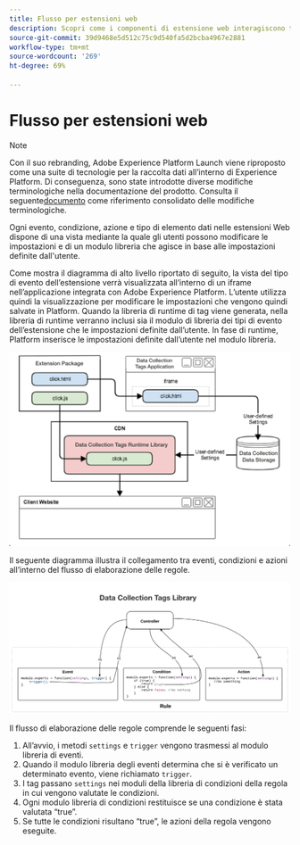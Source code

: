 ```yaml
---
title: Flusso per estensioni web
description: Scopri come i componenti di estensione web interagiscono tra loro in fase di runtime in Adobe Experience Platform.
source-git-commit: 39d9468e5d512c75c9d540fa5d2bcba4967e2881
workflow-type: tm+mt
source-wordcount: '269'
ht-degree: 69%

---
```


# Flusso per estensioni web

>[!NOTE]
>
>Con il suo rebranding, Adobe Experience Platform Launch viene riproposto come una suite di tecnologie per la raccolta dati all’interno di Experience Platform. Di conseguenza, sono state introdotte diverse modifiche terminologiche nella documentazione del prodotto. Consulta il seguente[documento](../../term-updates.md) come riferimento consolidato delle modifiche terminologiche.

Ogni evento, condizione, azione e tipo di elemento dati nelle estensioni Web dispone di una vista mediante la quale gli utenti possono modificare le impostazioni e di un modulo libreria che agisce in base alle impostazioni definite dall&#39;utente.

Come mostra il diagramma di alto livello riportato di seguito, la vista del tipo di evento dell’estensione verrà visualizzata all’interno di un iframe nell’applicazione integrata con Adobe Experience Platform. L’utente utilizza quindi la visualizzazione per modificare le impostazioni che vengono quindi salvate in Platform. Quando la libreria di runtime di tag viene generata, nella libreria di runtime verranno inclusi sia il modulo di libreria dei tipi di evento dell’estensione che le impostazioni definite dall’utente. In fase di runtime, Platform inserisce le impostazioni definite dall’utente nel modulo libreria.

![diagramma del flusso per le estensioni](../images/flow/web/extension-flow.png)

Il seguente diagramma illustra il collegamento tra eventi, condizioni e azioni all’interno del flusso di elaborazione delle regole.

![diagramma del flusso di elaborazione delle regole](../images/flow/web/rule-processing-flow.png)

Il flusso di elaborazione delle regole comprende le seguenti fasi:

1. All’avvio, i metodi `settings` e `trigger` vengono trasmessi al modulo libreria di eventi.
1. Quando il modulo libreria degli eventi determina che si è verificato un determinato evento, viene richiamato `trigger`.
1. I tag passano `settings` nei moduli della libreria di condizioni della regola in cui vengono valutate le condizioni.
1. Ogni modulo libreria di condizioni restituisce se una condizione è stata valutata “true”.
1. Se tutte le condizioni risultano “true”, le azioni della regola vengono eseguite.
